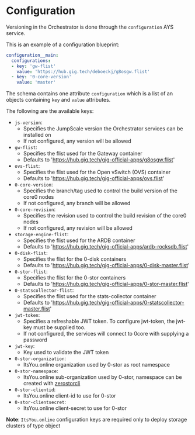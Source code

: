 # Configuration

Versioning in the Orchestrator is done through the `configuration` AYS service.

This is an example of a configuration blueprint:

```yaml
configuration__main:
  configurations:
  - key: 'gw-flist'
    value: 'https://hub.gig.tech/deboeckj/g8osgw.flist'
  - key: '0-core-version'
    value: 'master'
```

The schema contains one attribute `configuration` which is a list of an objects containing `key` and `value` attributes.

The following are the available keys:

* `js-version`:
  - Specifies the JumpScale version the Orchestrator services can be installed on
  - If not configured, any version will be allowed
* `gw-flist`:
  - Specifies the flist used for the Gateway container
  - Defaults to 'https://hub.gig.tech/gig-official-apps/g8osgw.flist'
* `ovs-flist`:
  - Specifies the flist used for the Open vSwitch (OVS) container
  - Defaults to 'https://hub.gig.tech/gig-official-apps/ovs.flist'
* `0-core-version`:
  - Specifies the branch/tag used to control the build version of the core0 nodes
  - If not configured, any branch will be allowed
* `0-core-revision`:
  - Specifies the revision used to control the build revision of the core0 nodes
  - If not configured, any revision will be allowed
* `storage-engine-flist`:
  - Specifies the flist used for the ARDB container
  - Defaults to 'https://hub.gig.tech/gig-official-apps/ardb-rocksdb.flist'
* `0-disk-flist`:
  - Specifies the flist for the 0-disk containers
  - Defaults to 'https://hub.gig.tech/gig-official-apps/0-disk-master.flist'
* `0-stor-flist`:
  - Specifies the flist for the 0-stor containers
  - Defaults to 'https://hub.gig.tech/gig-official-apps/0-stor-master.flist'
* `0-statscollector-flist`:
  - Specifies the flist used for the stats-collector container
  - Defaults to 'https://hub.gig.tech/gig-official-apps/0-statscollector-master.flist'
* `jwt-token`:
  - Specifies a refreshable JWT token. To configure jwt-token, the jwt-key must be supplied too.
  - If not configured, the services will connect to 0core with supplying a password
* `jwt-key`:
  - Key used to validate the JWT token
* `0-stor-organization`:
  - ItsYou.online organization used by 0-stor as root namespace
* `0-stor-namespace`:
  - ItsYou.online sub-organization used by 0-stor, namespace can be created with [zerostorcli](https://github.com/zero-os/0-stor/tree/master/client/cmd/zerostorcli)
* `0-stor-clientid`:
  - ItsYou.online client-id to use for 0-stor
* `0-stor-clientsecret`:
  - ItsYou.online client-secret to use for 0-stor

**Note**: `ItsYou.online` configuration keys are required only to deploy storage clusters of type object
